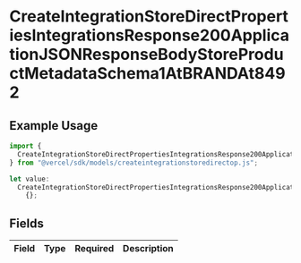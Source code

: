 # CreateIntegrationStoreDirectPropertiesIntegrationsResponse200ApplicationJSONResponseBodyStoreProductMetadataSchema1AtBRANDAt8492

## Example Usage

```typescript
import {
  CreateIntegrationStoreDirectPropertiesIntegrationsResponse200ApplicationJSONResponseBodyStoreProductMetadataSchema1AtBRANDAt8492,
} from "@vercel/sdk/models/createintegrationstoredirectop.js";

let value:
  CreateIntegrationStoreDirectPropertiesIntegrationsResponse200ApplicationJSONResponseBodyStoreProductMetadataSchema1AtBRANDAt8492 =
    {};
```

## Fields

| Field       | Type        | Required    | Description |
| ----------- | ----------- | ----------- | ----------- |